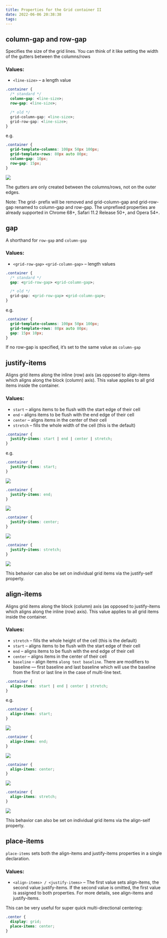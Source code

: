 ```yaml
---
title: Properties for the Grid container II
date: 2022-06-06 20:38:38
tags:
---
```


## column-gap and row-gap

Specifies the size of the grid lines. You can think of it like setting the width of the gutters between the columns/rows

### Values:

- `<line-size>` – a length value

```CSS CSS
.container {
  /* standard */
  column-gap: <line-size>;
  row-gap: <line-size>;

  /* old */
  grid-column-gap: <line-size>;
  grid-row-gap: <line-size>;
}
```

e.g.
```CSS CSS
.container {
  grid-template-columns: 100px 50px 100px;
  grid-template-rows: 80px auto 80px; 
  column-gap: 10px;
  row-gap: 15px;
}
```

![](/images/dddgrid-gap.svg)

The gutters are only created between the columns/rows, not on the outer edges.

Note: The grid- prefix will be removed and grid-column-gap and grid-row-gap renamed to column-gap and row-gap. The unprefixed properties are already supported in Chrome 68+, Safari 11.2 Release 50+, and Opera 54+.

## gap

A shorthand for `row-gap` and `column-gap`

### Values:

- `<grid-row-gap>` `<grid-column-gap>` – length values

```CSS CSS
.container {
  /* standard */
  gap: <grid-row-gap> <grid-column-gap>;

  /* old */
  grid-gap: <grid-row-gap> <grid-column-gap>;
}
```

e.g.

```CSS CSS
.container {
  grid-template-columns: 100px 50px 100px;
  grid-template-rows: 80px auto 80px; 
  gap: 15px 10px;
}
```
If no row-gap is specified, it’s set to the same value as `column-gap`

## justify-items

Aligns grid items along the inline (row) axis (as opposed to align-items which aligns along the block (column) axis). This value applies to all grid items inside the container.

### Values:

- `start` – aligns items to be flush with the start edge of their cell
- `end` – aligns items to be flush with the end edge of their cell
- `center` – aligns items in the center of their cell
- `stretch` – fills the whole width of the cell (this is the default)


``` CSS CSS 
.container {
  justify-items: start | end | center | stretch;
}
```

e.g.

```CSS CSS
.container {
  justify-items: start;
}
```

![](/images/justify-items-start.svg)

```CSS CSS
.container {
  justify-items: end;
}
```
![](/images/justify-items-end.svg)

```CSS CSS
.container {
  justify-items: center;
}
```
![](/images/justify-items-center.svg)

```CSS CSS
.container {
  justify-items: stretch;
}
```
![](/images/justify-items-stretch.svg)

This behavior can also be set on individual grid items via the justify-self property.

## align-items

Aligns grid items along the block (column) axis (as opposed to justify-items which aligns along the inline (row) axis). This value applies to all grid items inside the container.

### Values:

- `stretch` – fills the whole height of the cell (this is the default)
- `start` – aligns items to be flush with the start edge of their cell
- `end` – aligns items to be flush with the end edge of their cell
- `center` – aligns items in the center of their cell
- `baseline` – align items `along text baseline`. There are modifiers to baseline — first baseline and last baseline which will use the baseline from the first or last line in the case of multi-line text.

```CSS CSS
.container {
  align-items: start | end | center | stretch;
}
```

e.g.

```CSS CSS
.container {
  align-items: start;
}
```

![](/images/align-items-start.svg)

```CSS CSS
.container {
  align-items: end;
}
```

![](/images/align-items-end.svg)

```CSS CSS
.container {
  align-items: center;
}
```

![](/images/align-items-center.svg)

```CSS CSS
.container {
  align-items: stretch;
}
```

![](/images/align-items-stretch.svg)

This behavior can also be set on individual grid items via the align-self property.

## place-items

`place-items` sets both the align-items and justify-items properties in a single declaration.

### Values:

- `<align-items> / <justify-items>` – The first value sets align-items, the second value justify-items. If the second value is omitted, the first value is assigned to both properties.
For more details, see align-items and justify-items.

This can be very useful for super quick multi-directional centering:

```CSS CSS
.center {
  display: grid;
  place-items: center;
}

```